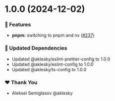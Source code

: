 # 1.0.0 (2024-12-02)

### 🚀 Features

- **pnpm:** switching to pnpm and nx ([#237](https://github.com/aklesky/node-workspace/pull/237))

### 🧱 Updated Dependencies

- Updated @aklesky/eslint-prettier-config to 1.0.0
- Updated @aklesky/eslint-config to 1.0.0
- Updated @aklesky/ts-config to 1.0.0

### ❤️ Thank You

- Aleksei Semiglasov @aklesky
